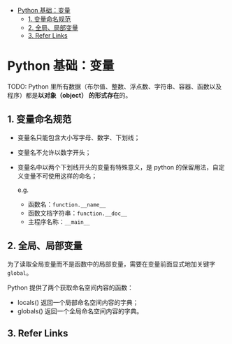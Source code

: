 - [Python 基础：变量](#python-基础变量)
  - [1. 变量命名规范](#1-变量命名规范)
  - [2. 全局、局部变量](#2-全局局部变量)
  - [3. Refer Links](#3-refer-links)

# Python 基础：变量

TODO: Python 里所有数据（布尔值、整数、浮点数、字符串、容器、函数以及程序）都是**以对象（object） 的形式存在**的。

## 1. 变量命名规范

- 变量名只能包含大小写字母、数字、下划线；

- 变量名不允许以数字开头；

- 变量名中以两个下划线开头的变量有特殊意义，是 python 的保留用法，自定义变量不可使用这样的命名；

  e.g.
  - 函数名：`function.__name__`
  - 函数文档字符串：`function.__doc__`
  - 主程序名称：`__main__`

## 2. 全局、局部变量

为了读取全局变量而不是函数中的局部变量，需要在变量前面显式地加关键字 `global`。

Python 提供了两个获取命名空间内容的函数：
  - locals() 返回一个局部命名空间内容的字典；
  - globals() 返回一个全局命名空间内容的字典。

## 3. Refer Links
